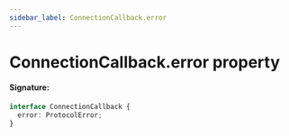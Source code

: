 ```yaml
---
sidebar_label: ConnectionCallback.error
---
```


# ConnectionCallback.error property

#### Signature:

```typescript
interface ConnectionCallback {
  error: ProtocolError;
}
```
